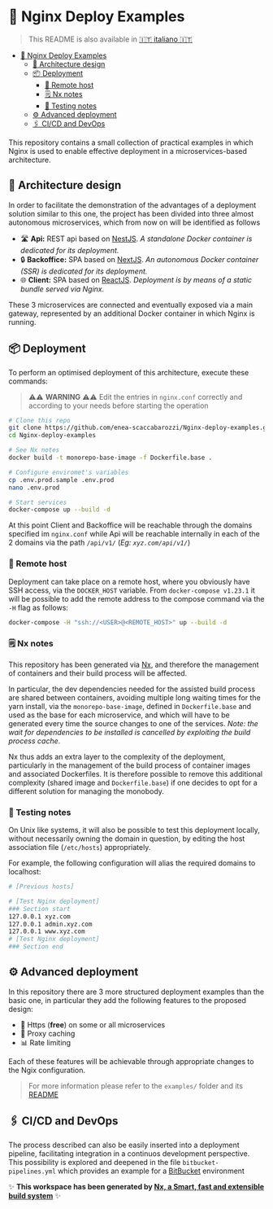 # 🚀 Nginx Deploy Examples

> This README is also available in [🇮🇹 italiano 🇮🇹](./README_IT.md)

- [🚀 Nginx Deploy Examples](#-nginx-deploy-examples)
  - [🧭 Architecture design](#-architecture-design)
  - [📦 Deployment](#-deployment)
    - [🌙 Remote host](#-remote-host)
    - [🗒️ Nx notes](#️-nx-notes)
    - [🔨 Testing notes](#-testing-notes)
  - [⚙️ Advanced deployment](#️-advanced-deployment)
  - [🖇️ CI/CD and DevOps](#️-cicd-and-devops)

This repository contains a small collection of practical examples in which Nginx is used to enable effective deployment in a microservices-based architecture.

## 🧭 Architecture design

In order to facilitate the demonstration of the advantages of a deployment solution similar to this one, the project has been divided into three almost autonomous microservices, which from now on will be identified as follows

- 🛣️ **Api:** REST api based on [NestJS](https://nestjs.com/). *A standalone Docker container is dedicated for its deployment.*
- 🔒 **Backoffice:** SPA based on [NextJS](https://nextjs.org/). *An autonomous Docker container (SSR) is dedicated for its deployment.*
- 🌐 **Client:** SPA based on [ReactJS](https://reactjs.org/). *Deployment is by means of a static bundle served via Nginx.*

These 3 microservices are connected and eventually exposed via a main gateway, represented by an additional Docker container in which Nginx is running.

## 📦 Deployment

To perform an optimised deployment of this architecture, execute these commands:

> ⚠️⚠️ **WARNING** ⚠️⚠️ Edit the entries in `nginx.conf` correctly and according to your needs before starting the operation

```bash
# Clone this repo
git clone https://github.com/enea-scaccabarozzi/Nginx-deploy-examples.git
cd Nginx-deploy-examples

# See Nx notes
docker build -t monorepo-base-image -f Dockerfile.base .

# Configure enviromet's variables
cp .env.prod.sample .env.prod
nano .env.prod

# Start services
docker-compose up --build -d
```

At this point Client and Backoffice will be reachable through the domains specified im `nginx.conf` while Api will be reachable internally in each of the 2 domains via the path `/api/v1/` (*Eg: `xyz.com/api/v1/`*)

### 🌙 Remote host

Deployment can take place on a remote host, where you obviously have SSH access, via the `DOCKER_HOST` variable.
From `docker-compose v1.23.1` it will be possible to add the remote address to the compose command via the `-H` flag as follows:

```bash
docker-compose -H "ssh://<USER>@<REMOTE_HOST>" up --build -d
```

### 🗒️ Nx notes

This repository has been generated via [Nx](https://nx.dev), and therefore the management of containers and their build process will be affected.

In particular, the dev dependencies needed for the assisted build process are shared between containers, avoiding multiple long waiting times for the yarn install, via the `monorepo-base-image`, defined in `Dockerfile.base` and used as the base for each microservice, and which will have to be generated every time the source changes to one of the services. *Note: the wait for dependencies to be installed is cancelled by exploiting the build process cache*.

Nx thus adds an extra layer to the complexity of the deployment, particularly in the management of the build process of container images and associated Dockerfiles.
It is therefore possible to remove this additional complexity (shared image and `Dockerfile.base`) if one decides to opt for a different solution for managing the monobody.

### 🔨 Testing notes

On Unix like systems, it will also be possible to test this deployment locally, without necessarily owning the domain in question, by editing the host association file (`/etc/hosts`) appropriately.

For example, the following configuration will alias the required domains to localhost:

```bash
# [Previous hosts]

# [Test Nginx deployment]
### Section start
127.0.0.1 xyz.com
127.0.0.1 admin.xyz.com
127.0.0.1 www.xyz.com
# [Test Nginx deployment]
### Section end
```

## ⚙️ Advanced deployment

In this repository there are 3 more structured deployment examples than the basic one, in particular they add the following features to the proposed design:

- 🔐 Https (**free**) on some or all microservices
- 🧺 Proxy caching
- 📊 Rate limiting

Each of these features will be achievable through appropriate changes to the Ngix configuration.

> For more information please refer to the `examples/` folder and its [README](./examples/README.md)

## 🖇️ CI/CD and DevOps

The process described can also be easily inserted into a deployment pipeline, facilitating integration in a continuos development perspective.
This possibility is explored and deepened in the file `bitbucket-pipelines.yml` which provides an example for a [BitBucket](https://bitbucket.org) environment

✨ **This workspace has been generated by [Nx, a Smart, fast and extensible build system](https://nx.dev)** ✨
